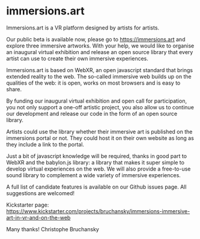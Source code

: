 # immersions.art
Immersions.art is a VR platform designed by artists for artists.

Our public beta is available now, please go to https://immersions.art and explore three immersive artworks. With your help, we would like to organise an inaugural virtual exhibition and release an open source library that every artist can use to create their own immersive experiences.

Immersions.art is based on WebXR, an open javascript standard that brings extended reality to the web. The so-called immersive web builds up on the qualities of the web: it is open, works on most browsers and is easy to share.

By funding our inaugural virtual exhibition and open call for participation, you not only support a one-off artistic project, you also allow us to continue our development and release our code in the form of an open source library.

Artists could use the library whether their immersive art is published on the immersions portal or not. They could host it on their own website as long as they  include a link to the portal.

Just a bit of javascript knowledge will be required, thanks in good part to WebXR and the babylon.js library: a library that makes it super simple to develop virtual experiences on the web. We will also provide a free-to-use sound library to complement a wide variety of immersive experiences.

A full list of candidate features is available on our Github issues page. All suggestions are welcomed!

Kickstarter page: https://www.kickstarter.com/projects/bruchansky/immersions-immersive-art-in-vr-and-on-the-web

Many thanks!
Christophe Bruchansky

